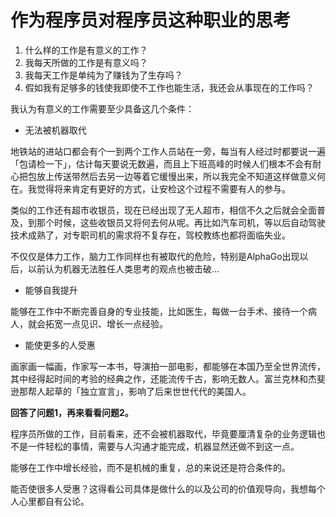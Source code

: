 # 作为程序员对程序员这种职业的思考

1. 什么样的工作是有意义的工作？
2. 我每天所做的工作是有意义吗？
3. 我每天工作是单纯为了赚钱为了生存吗？
4. 假如我有足够多的钱使我即使不工作也能生活，我还会从事现在的工作吗？

我认为有意义的工作需要至少具备这几个条件： 

- 无法被机器取代

地铁站的进站口都会有个一到两个工作人员站在一旁，每当有人经过时都要说一遍「包请检一下」，估计每天要说无数遍，而且上下班高峰的时候人们根本不会有耐心把包放上传送带然后去另一边等着它缓慢出来，所以我完全不知道这样做意义何在。我觉得将来肯定有更好的方式，让安检这个过程不需要有人的参与。  

类似的工作还有超市收银员，现在已经出现了无人超市，相信不久之后就会全面普及，到那个时候，这些收银员又将何去何从呢。再比如汽车司机，等以后自动驾驶技术成熟了，对专职司机的需求将不复存在，驾校教练也都将面临失业。

不仅仅是体力工作，脑力工作同样也有被取代的危险，特别是AlphaGo出现以后，以前认为机器无法胜任人类思考的观点也被击破...

- 能够自我提升

能够在工作中不断完善自身的专业技能，比如医生，每做一台手术、接待一个病人，就会拓宽一点见识、增长一点经验。

- 能使更多的人受惠

画家画一幅画，作家写一本书，导演拍一部电影，都能够在本国乃至全世界流传，其中经得起时间的考验的经典之作，还能流传千古，影响无数人。富兰克林和杰斐逊那帮人起草的「独立宣言」，影响了后来世世代代的美国人。

**回答了问题1，再来看看问题2。**

程序员所做的工作，目前看来，还不会被机器取代，毕竟要厘清复杂的业务逻辑也不是一件轻松的事情，需要与人沟通才能完成，机器显然还做不到这一点。

能够在工作中增长经验，而不是机械的重复，总的来说还是符合条件的。

能否使很多人受惠？这得看公司具体是做什么的以及公司的价值观导向，我想每个人心里都自有公论。















